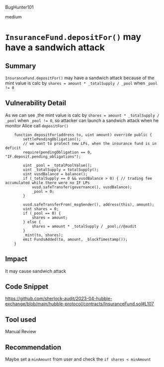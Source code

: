 BugHunter101

medium

# `InsuranceFund.depositFor()` may have a sandwich attack

## Summary

`InsuranceFund.depositFor()` may have a sandwich attack because of the mint value is calc by `shares = amount * _totalSupply / _pool` when `_pool != 0`

## Vulnerability Detail

As we can see ,the mint value is calc by `shares = amount * _totalSupply / _pool` when `_pool != 0`, so attacker can launch a sandwich attack when he monitor Alice call `depositFor()`
```solidity
    function depositFor(address to, uint amount) override public {
        settlePendingObligation();
        // we want to protect new LPs, when the insurance fund is in deficit
        require(pendingObligation == 0, "IF.deposit.pending_obligations");

        uint _pool = _totalPoolValue();
        uint _totalSupply = totalSupply();
        uint vusdBalance = balance();
        if (_totalSupply == 0 && vusdBalance > 0) { // trading fee accumulated while there were no IF LPs
            vusd.safeTransfer(governance(), vusdBalance);
            _pool = 0;
        }

        vusd.safeTransferFrom(_msgSender(), address(this), amount);
        uint shares = 0;
        if (_pool == 0) {
            shares = amount;
        } else {
            shares = amount * _totalSupply / _pool;//@audit 
        }
        _mint(to, shares);
        emit FundsAdded(to, amount, _blockTimestamp());
    }
```

## Impact

It may cause sandwich attack

## Code Snippet

https://github.com/sherlock-audit/2023-04-hubble-exchange/blob/main/hubble-protocol/contracts/InsuranceFund.sol#L107

## Tool used

Manual Review

## Recommendation

Maybe set a `minAmount` from user and check the `if shares < minAmount` 